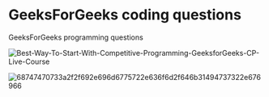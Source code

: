 # GeeksForGeeks coding questions
GeeksForGeeks programming questions

![Best-Way-To-Start-With-Competitive-Programming-GeeksforGeeks-CP-Live-Course](https://user-images.githubusercontent.com/68494604/108633402-14f02480-749a-11eb-87e6-f666685f3de8.png)

![68747470733a2f2f692e696d6775722e636f6d2f646b31494737322e676966](https://user-images.githubusercontent.com/68494604/116209755-d90a6180-a75f-11eb-92ef-650bd533e0da.gif)
